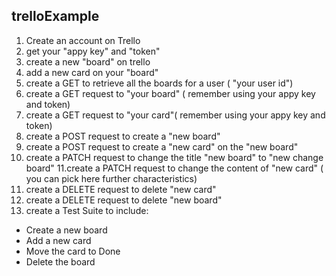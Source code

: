 ## trelloExample

1. Create an account on Trello  
2. get your "appy key" and "token"
3. create a new "board" on trello 
4. add a new card  on your "board"
5. create a GET to retrieve all the boards for a user ( "your user id") 
6. create a GET request to "your board" ( remember using your appy key and token) 
7. create a GET request to "your  card"( remember using your appy key and token) 
8. create a POST request to create a "new board"
9. create a POST request to create a "new card" on the "new board"
10. create a PATCH request to change the title "new board" to "new change board"
11.create a PATCH request to change the content of "new card" ( you can pick here further characteristics)
12. create a DELETE request to delete "new card"
13. create a DELETE request to delete "new board"
14. create a Test Suite  to include: 
  - Create a new board
  - Add a new card
  - Move the card to Done 
  - Delete the board 

